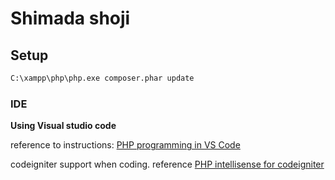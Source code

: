# Shimada shoji

## Setup

```sh
C:\xampp\php\php.exe composer.phar update
```

### IDE

**Using Visual studio code**

reference to instructions: [PHP programming in VS Code](https://code.visualstudio.com/docs/languages/php)

codeigniter support when coding. reference [PHP intellisense for codeigniter](https://marketplace.visualstudio.com/items?itemName=small.php-ci) 